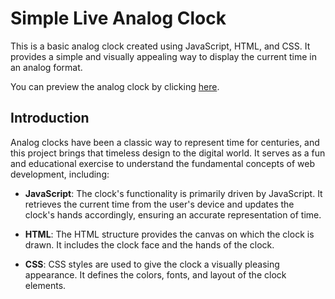 # Simple Live Analog Clock

This is a basic analog clock created using JavaScript, HTML, and CSS. It provides a simple and visually appealing way to display the current time in an analog format.

You can preview the analog clock by clicking [here](https://hr-fahim.github.io/Simple-Live-Analog-Clock-Using-JavaScript/).

## Introduction

Analog clocks have been a classic way to represent time for centuries, and this project brings that timeless design to the digital world. It serves as a fun and educational exercise to understand the fundamental concepts of web development, including:

- **JavaScript**: The clock's functionality is primarily driven by JavaScript. It retrieves the current time from the user's device and updates the clock's hands accordingly, ensuring an accurate representation of time.

- **HTML**: The HTML structure provides the canvas on which the clock is drawn. It includes the clock face and the hands of the clock.

- **CSS**: CSS styles are used to give the clock a visually pleasing appearance. It defines the colors, fonts, and layout of the clock elements.

